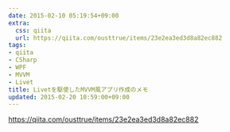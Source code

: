 ```yaml
---
date: 2015-02-10 05:19:54+09:00
extra:
  css: qiita
  url: https://qiita.com/ousttrue/items/23e2ea3ed3d8a82ec882
tags:
- qiita
- CSharp
- WPF
- MVVM
- Livet
title: Livetを駆使したMVVM風アプリ作成のメモ
updated: 2015-02-20 10:59:00+09:00
---
```


<https://qiita.com/ousttrue/items/23e2ea3ed3d8a82ec882>
